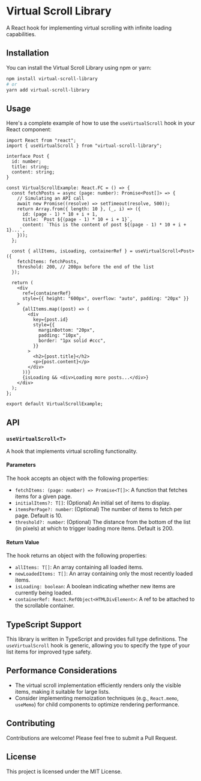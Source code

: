 # Virtual Scroll Library

A React hook for implementing virtual scrolling with infinite loading capabilities.

## Installation

You can install the Virtual Scroll Library using npm or yarn:

```bash
npm install virtual-scroll-library
# or
yarn add virtual-scroll-library
```

## Usage

Here's a complete example of how to use the `useVirtualScroll` hook in your React component:

```tsx
import React from "react";
import { useVirtualScroll } from "virtual-scroll-library";

interface Post {
  id: number;
  title: string;
  content: string;
}

const VirtualScrollExample: React.FC = () => {
  const fetchPosts = async (page: number): Promise<Post[]> => {
    // Simulating an API call
    await new Promise((resolve) => setTimeout(resolve, 500));
    return Array.from({ length: 10 }, (_, i) => ({
      id: (page - 1) * 10 + i + 1,
      title: `Post ${(page - 1) * 10 + i + 1}`,
      content: `This is the content of post ${(page - 1) * 10 + i + 1}...`,
    }));
  };

  const { allItems, isLoading, containerRef } = useVirtualScroll<Post>({
    fetchItems: fetchPosts,
    threshold: 200, // 200px before the end of the list
  });

  return (
    <div
      ref={containerRef}
      style={{ height: "600px", overflow: "auto", padding: "20px" }}
    >
      {allItems.map((post) => (
        <div
          key={post.id}
          style={{
            marginBottom: "20px",
            padding: "10px",
            border: "1px solid #ccc",
          }}
        >
          <h2>{post.title}</h2>
          <p>{post.content}</p>
        </div>
      ))}
      {isLoading && <div>Loading more posts...</div>}
    </div>
  );
};

export default VirtualScrollExample;
```

## API

### `useVirtualScroll<T>`

A hook that implements virtual scrolling functionality.

#### Parameters

The hook accepts an object with the following properties:

- `fetchItems: (page: number) => Promise<T[]>`: A function that fetches items for a given page.
- `initialItems?: T[]`: (Optional) An initial set of items to display.
- `itemsPerPage?: number`: (Optional) The number of items to fetch per page. Default is 10.
- `threshold?: number`: (Optional) The distance from the bottom of the list (in pixels) at which to trigger loading more items. Default is 200.

#### Return Value

The hook returns an object with the following properties:

- `allItems: T[]`: An array containing all loaded items.
- `newLoadedItems: T[]`: An array containing only the most recently loaded items.
- `isLoading: boolean`: A boolean indicating whether new items are currently being loaded.
- `containerRef: React.RefObject<HTMLDivElement>`: A ref to be attached to the scrollable container.

## TypeScript Support

This library is written in TypeScript and provides full type definitions. The `useVirtualScroll` hook is generic, allowing you to specify the type of your list items for improved type safety.

## Performance Considerations

- The virtual scroll implementation efficiently renders only the visible items, making it suitable for large lists.
- Consider implementing memoization techniques (e.g., `React.memo`, `useMemo`) for child components to optimize rendering performance.

## Contributing

Contributions are welcome! Please feel free to submit a Pull Request.

## License

This project is licensed under the MIT License.
